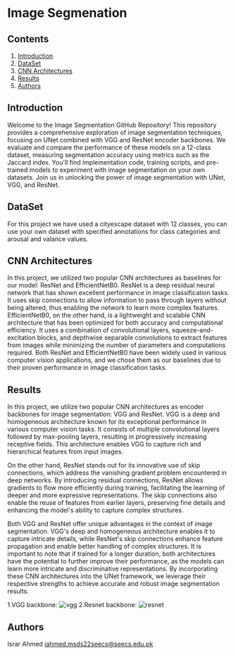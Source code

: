 # Image Segmenation
## Contents
1. [Introduction](#introduction)
2. [DataSet](#DataSet)
3. [CNN Architectures](#CNNArchitectures)
4. [Results](#Results)
6. [Authors](#authors)
 
 ## Introduction

Welcome to the Image Segmentation GitHub Repository! This repository provides a comprehensive exploration of image segmentation techniques, focusing on UNet combined with VGG and ResNet encoder backbones. We evaluate and compare the performance of these models on a 12-class dataset, measuring segmentation accuracy using metrics such as the Jaccard index. You'll find implementation code, training scripts, and pre-trained models to experiment with image segmentation on your own datasets. Join us in unlocking the power of image segmentation with UNet, VGG, and ResNet.

## DataSet
For this project we have used a cityescape dataset with 12 classes, you can use your own dataset with specified annotations for class categories and arousal and valance values.

## CNN Architectures

In this project, we utilized two popular CNN architectures as baselines for our model: ResNet and EfficientNetB0. ResNet is a deep residual neural network that has shown excellent performance in image classification tasks. It uses skip connections to allow information to pass through layers without being altered, thus enabling the network to learn more complex features. EfficientNetB0, on the other hand, is a lightweight and scalable CNN architecture that has been optimized for both accuracy and computational efficiency. It uses a combination of convolutional layers, squeeze-and-excitation blocks, and depthwise separable convolutions to extract features from images while minimizing the number of parameters and computations required. Both ResNet and EfficientNetB0 have been widely used in various computer vision applications, and we chose them as our baselines due to their proven performance in image classification tasks.

## Results
In this project, we utilize two popular CNN architectures as encoder backbones for image segmentation: VGG and ResNet. VGG is a deep and homogeneous architecture known for its exceptional performance in various computer vision tasks. It consists of multiple convolutional layers followed by max-pooling layers, resulting in progressively increasing receptive fields. This architecture enables VGG to capture rich and hierarchical features from input images.

On the other hand, ResNet stands out for its innovative use of skip connections, which address the vanishing gradient problem encountered in deep networks. By introducing residual connections, ResNet allows gradients to flow more efficiently during training, facilitating the learning of deeper and more expressive representations. The skip connections also enable the reuse of features from earlier layers, preserving fine details and enhancing the model's ability to capture complex structures.

Both VGG and ResNet offer unique advantages in the context of image segmentation. VGG's deep and homogeneous architecture enables it to capture intricate details, while ResNet's skip connections enhance feature propagation and enable better handling of complex structures. It is important to note that if trained for a longer duration, both architectures have the potential to further improve their performance, as the models can learn more intricate and discriminative representations. By incorporating these CNN architectures into the UNet framework, we leverage their respective strengths to achieve accurate and robust image segmentation results.

1.VGG backbone:
![vgg](https://github.com/IsrarAhmed919/SemanticSegmentation/assets/62650665/933b5278-bcd0-4532-8057-36a96832d0e4)
2.Resnet backbone:
![resnet](https://github.com/IsrarAhmed919/SemanticSegmentation/assets/62650665/0ec879b3-af3b-43b3-97d2-ad3db6cf7f5d)



## Authors
Israr Ahmed <iahmed.msds22seecs@seecs.edu.pk>
